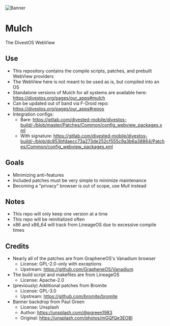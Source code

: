 ![Banner](https://divestos.org/images/featureGraphics/Mulch.png)

Mulch
=====
The DivestOS WebView

Use
---
- This repository contains the compile scripts, patches, and prebuilt WebView providers
- The WebView here is not meant to be used as is, but compiled into an OS
- Standalone versions of Mulch for all systems are available here: https://divestos.org/pages/our_apps#mulch
- Can be updated out of band via F-Droid repo: https://divestos.org/pages/our_apps#repos
- Integration configs:
    - Bare: https://gitlab.com/divested-mobile/divestos-build/-/blob/master/Patches/Common/config_webview_packages.xml
    - With signature: https://gitlab.com/divested-mobile/divestos-build/-/blob/dc853bfdaecc73a273de252cf555c9a3b6a38864/Patches/Common/config_webview_packages.xml

Goals
-----
- Minimizing anti-features
- Included patches must be very simple to minimize maintenance
- Becoming a "privacy" browser is out of scope, use Mull instead

Notes
-----
- This repo will only keep one version at a time
- This repo will be reinitialized often
- x86 and x86_64 will track from LineageOS due to excessive compile times

Credits
-------
- Nearly all of the patches are from GrapheneOS's Vanadium browser
    - License: GPL-2.0-only with exceptions
    - Upstream: https://github.com/GrapheneOS/Vanadium
- The build script and makefiles are from LineageOS
    - License: Apache-2.0
- (previously) Additional patches from Bromite
    - License: GPL-3.0
    - Upstream: https://github.com/bromite/bromite
- Banner backdrop from Paul Green
    - License: Unsplash
    - Author: https://unsplash.com/@pgreen1983
    - Original: https://unsplash.com/photos/mGQfQe3EOBI
